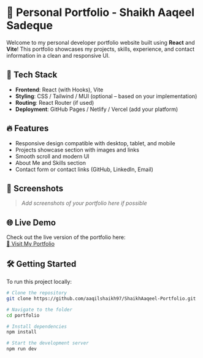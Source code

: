 # 💼 Personal Portfolio - Shaikh Aaqeel Sadeque

Welcome to my personal developer portfolio website built using **React** and **Vite**! This portfolio showcases my projects, skills, experience, and contact information in a clean and responsive UI.

## 🚀 Tech Stack

- **Frontend**: React (with Hooks), Vite
- **Styling**: CSS / Tailwind / MUI (optional – based on your implementation)
- **Routing**: React Router (if used)
- **Deployment**: GitHub Pages / Netlify / Vercel (add your platform)

## 🔥 Features

- Responsive design compatible with desktop, tablet, and mobile
- Projects showcase section with images and links
- Smooth scroll and modern UI
- About Me and Skills section
- Contact form or contact links (GitHub, LinkedIn, Email)

## 📸 Screenshots

> _Add screenshots of your portfolio here if possible_

## 🌐 Live Demo

Check out the live version of the portfolio here:  
[🔗 Visit My Portfolio](https://your-portfolio-url.com)

## 🛠️ Getting Started

To run this project locally:

```bash
# Clone the repository
git clone https://github.com/aaqilshaikh97/ShaikhAaqeel-Portfolio.git

# Navigate to the folder
cd portfolio

# Install dependencies
npm install

# Start the development server
npm run dev
